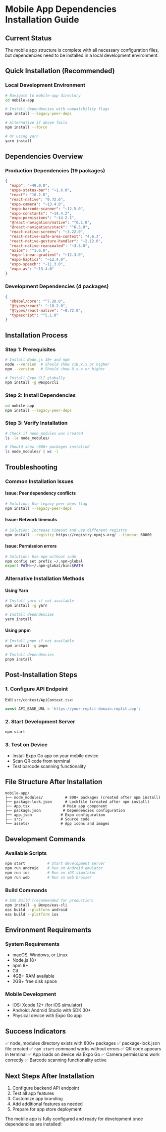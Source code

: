 # Mobile App Dependencies Installation Guide

## Current Status
The mobile app structure is complete with all necessary configuration files, but dependencies need to be installed in a local development environment.

## Quick Installation (Recommended)

### Local Development Environment
```bash
# Navigate to mobile-app directory
cd mobile-app

# Install dependencies with compatibility flags
npm install --legacy-peer-deps

# Alternative if above fails
npm install --force

# Or using yarn
yarn install
```

## Dependencies Overview

### Production Dependencies (19 packages)
```json
{
  "expo": "~49.0.0",
  "expo-status-bar": "~1.6.0",
  "react": "18.2.0",
  "react-native": "0.72.6",
  "expo-camera": "~13.4.0",
  "expo-barcode-scanner": "~12.5.0",
  "expo-constants": "~14.4.2",
  "expo-permissions": "~14.2.1",
  "@react-navigation/native": "^6.1.0",
  "@react-navigation/stack": "^6.3.0",
  "react-native-screens": "~3.22.0",
  "react-native-safe-area-context": "4.6.3",
  "react-native-gesture-handler": "~2.12.0",
  "react-native-reanimated": "~3.3.0",
  "axios": "^1.6.0",
  "expo-linear-gradient": "~12.3.0",
  "expo-haptics": "~12.4.0",
  "expo-speech": "~11.3.0",
  "expo-av": "~13.4.0"
}
```

### Development Dependencies (4 packages)
```json
{
  "@babel/core": "^7.20.0",
  "@types/react": "~18.2.0",
  "@types/react-native": "~0.72.0",
  "typescript": "^5.1.0"
}
```

## Installation Process

### Step 1: Prerequisites
```bash
# Install Node.js 18+ and npm
node --version  # Should show v18.x.x or higher
npm --version   # Should show 8.x.x or higher

# Install Expo CLI globally
npm install -g @expo/cli
```

### Step 2: Install Dependencies
```bash
cd mobile-app
npm install --legacy-peer-deps
```

### Step 3: Verify Installation
```bash
# Check if node_modules was created
ls -la node_modules/

# Should show ~800+ packages installed
ls node_modules/ | wc -l
```

## Troubleshooting

### Common Installation Issues

#### Issue: Peer dependency conflicts
```bash
# Solution: Use legacy peer deps flag
npm install --legacy-peer-deps
```

#### Issue: Network timeouts
```bash
# Solution: Increase timeout and use different registry
npm install --registry https://registry.npmjs.org/ --timeout 60000
```

#### Issue: Permission errors
```bash
# Solution: Use npm without sudo
npm config set prefix ~/.npm-global
export PATH=~/.npm-global/bin:$PATH
```

### Alternative Installation Methods

#### Using Yarn
```bash
# Install yarn if not available
npm install -g yarn

# Install dependencies
yarn install
```

#### Using pnpm
```bash
# Install pnpm if not available
npm install -g pnpm

# Install dependencies
pnpm install
```

## Post-Installation Steps

### 1. Configure API Endpoint
Edit `src/context/ApiContext.tsx`:
```typescript
const API_BASE_URL = 'https://your-replit-domain.replit.app';
```

### 2. Start Development Server
```bash
npm start
```

### 3. Test on Device
- Install Expo Go app on your mobile device
- Scan QR code from terminal
- Test barcode scanning functionality

## File Structure After Installation
```
mobile-app/
├── node_modules/          # 800+ packages (created after npm install)
├── package-lock.json      # Lockfile (created after npm install)
├── App.tsx               # Main app component
├── package.json          # Dependencies configuration
├── app.json             # Expo configuration
├── src/                 # Source code
└── assets/              # App icons and images
```

## Development Commands

### Available Scripts
```bash
npm start          # Start development server
npm run android    # Run on Android emulator
npm run ios        # Run on iOS simulator
npm run web        # Run on web browser
```

### Build Commands
```bash
# EAS Build (recommended for production)
npm install -g @expo/eas-cli
eas build --platform android
eas build --platform ios
```

## Environment Requirements

### System Requirements
- macOS, Windows, or Linux
- Node.js 18+ 
- npm 8+
- Git
- 4GB+ RAM available
- 2GB+ free disk space

### Mobile Development
- iOS: Xcode 12+ (for iOS simulator)
- Android: Android Studio with SDK 30+
- Physical device with Expo Go app

## Success Indicators
✅ node_modules directory exists with 800+ packages
✅ package-lock.json file created
✅ `npm start` command works without errors
✅ QR code appears in terminal
✅ App loads on device via Expo Go
✅ Camera permissions work correctly
✅ Barcode scanning functionality active

## Next Steps After Installation
1. Configure backend API endpoint
2. Test all app features
3. Customize app branding
4. Add additional features as needed
5. Prepare for app store deployment

The mobile app is fully configured and ready for development once dependencies are installed!